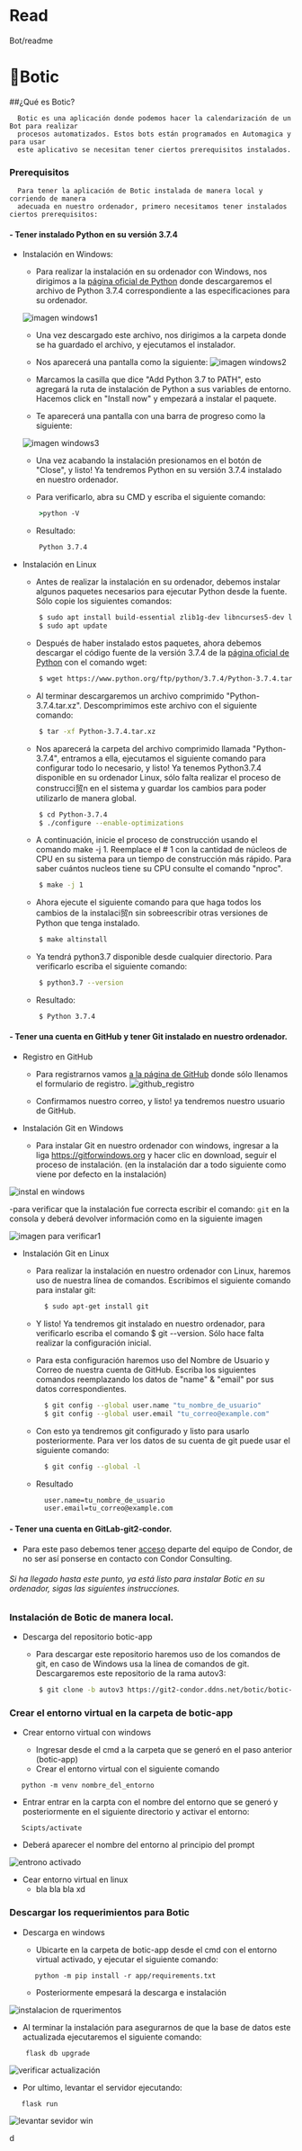 # Read
Bot/readme

# 🤖Botic
##¿Qué es Botic?
```
  Botic es una aplicación donde podemos hacer la calendarización de un Bot para realizar 
  procesos automatizados. Estos bots están programados en Automagica y para usar 
  este aplicativo se necesitan tener ciertos prerequisitos instalados.
```
### Prerequisitos
```
  Para tener la aplicación de Botic instalada de manera local y corriendo de manera 
  adecuada en nuestro ordenador, primero necesitamos tener instalados ciertos prerequisitos:
```
#### - Tener instalado Python en su versión 3.7.4
  - Instalación en Windows:
  
    - Para realizar la instalación en su ordenador con Windows, nos dirigimos a la [página oficial de Python](https://www.python.org/downloads/release/python-374/) 
      donde descargaremos el archivo de Python 3.7.4 correspondiente a las especificaciones para su ordenador.
    
    ![imagen windows1](https://miro.medium.com/max/2732/1*b5SZWxlBXkkhmAXjZgUWWg.png)
    
    
    - Una vez descargado este archivo, nos dirigimos a la carpeta donde se ha guardado el archivo,
      y ejecutamos el instalador.
    
    - Nos aparecerá una pantalla como la siguiente: 
    ![imagen windows2](https://www.ics.uci.edu/~pattis/common/handouts/pythoneclipsejava/images/python/pythonsetup.jpg)

    - Marcamos la casilla que dice "Add Python 3.7 to PATH", esto agregará la ruta de instalación de Python
      a sus variables de entorno. Hacemos click en "Install now" y empezará a instalar el paquete.
      
    - Te aparecerá una pantalla con una barra de progreso como la siguiente:
    
    ![imagen windows3](https://i.ytimg.com/vi/Wx8XU2L2k6Q/maxresdefault.jpg)
    
    - Una vez acabando la instalación presionamos en el botón de "Close", y listo! Ya tendremos Python en su
      versión 3.7.4 instalado en nuestro ordenador.
      
    - Para verificarlo, abra su CMD y escriba el siguiente comando:
    
    ```cmd
        >python -V
    ```
    - Resultado:
    ```cmd
        Python 3.7.4
    ```
    
  - Instalación en Linux
  
    - Antes de realizar la instalación en su ordenador, debemos instalar algunos paquetes necesarios para ejecutar
      Python desde la fuente. Sólo copie los siguientes comandos:
      
    ```bash
        $ sudo apt install build-essential zlib1g-dev libncurses5-dev libgdbm-dev libnss3-dev libssl-dev libreadline-dev libffi-dev wget
        $ sudo apt update
    ```
      
    - Después de haber instalado estos paquetes, ahora debemos descargar el código fuente de
      la versión 3.7.4 de la [página oficial de Python](https://www.python.org/downloads/release/python-374/) con el comando wget:
      
    ```bash
        $ wget https://www.python.org/ftp/python/3.7.4/Python-3.7.4.tar.xz
    ```
    
    - Al terminar descargaremos un archivo comprimido "Python-3.7.4.tar.xz". Descomprimimos este archivo con el siguiente comando:
    ```bash
        $ tar -xf Python-3.7.4.tar.xz
    ```
    
    - Nos aparecerá la carpeta del archivo comprimido llamada "Python-3.7.4", entramos a ella, ejecutamos el siguiente comando para
      configurar todo lo necesario, y listo! Ya tenemos Python3.7.4 disponible en su ordenador Linux, sólo falta realizar
      el proceso de construcci贸n en el sistema y guardar los cambios para poder utilizarlo de manera global.
    ```bash
        $ cd Python-3.7.4
        $ ./configure --enable-optimizations
    ```
    
    - A continuación, inicie el proceso de construcción usando el comando make -j 1. Reemplace el # 1 con la cantidad de núcleos de CPU en su sistema para un tiempo de construcción más rápido. Para saber cuántos nucleos tiene su CPU consulte el comando "nproc".
    ```bash
        $ make -j 1
    ```
    
    - Ahora ejecute el siguiente comando para que haga todos los cambios de la instalaci贸n sin sobreescribir otras versiones de Python que tenga instalado.
    ```bash
        $ make altinstall
    ```
    
    - Ya tendrá python3.7 disponible desde cualquier directorio. Para verificarlo escriba el siguiente comando:
    ```bash
        $ python3.7 --version
    ```
    - Resultado:
    ```bash
        $ Python 3.7.4
    ```

#### - Tener una cuenta en GitHub y tener Git instalado en nuestro ordenador.
  - Registro en GitHub
    - Para registrarnos vamos [a la página de GitHub](https://github.com) donde sólo llenamos el formulario de 
      registro.
      ![github_registro](https://cdn.kastatic.org/ka-perseus-images/b96521d07ec01801331b4eec8d399c84f2131050.png)
     
    - Confirmamos nuestro correo, y listo! ya tendremos nuestro usuario de GitHub.
    
    
  - Instalación Git en Windows
    - Para instalar Git en nuestro ordenador con  windows,  ingresar a la liga  https://gitforwindows.org y hacer clic en download,  seguir el proceso de instalación. (en la           instalación dar a todo siguiente como viene por defecto en la instalación)
 
 
 ![instal en windows](https://scontent.fmex16-1.fna.fbcdn.net/v/t1.15752-9/124402478_3738900932841178_1399512574307556546_n.png?_nc_cat=102&ccb=2&_nc_sid=ae9488&_nc_eui2=AeFgO1bzrQls15z-v7G-C9e66i94bWmP96nqL3htaY_3qeWpPnorUmoOEkHT8tPBy9w1OjwqdkpRyk-qNrARi_29&_nc_ohc=u2mXMp1gmZkAX_peAqu&_nc_ht=scontent.fmex16-1.fna&oh=078e3a2b0f5fd519d49a5c0aff21f253&oe=5FD15A5B)
  
  
  -para verificar que la instalación fue correcta escribir el comando: 
    ```
        git
    ```
    en la consola y deberá devolver  información como en la siguiente imagen 
    
![imagen para verificar1](https://scontent.fmex16-1.fna.fbcdn.net/v/t1.15752-9/124449034_1092222884560251_6182625493900793297_n.png?_nc_cat=104&ccb=2&_nc_sid=ae9488&_nc_eui2=AeGuPvuQck4hDIw6PRn6MwN-yaUaopVEXIPJpRqilURcg6UStbfH5AWPwSd2KRaiSPzm2Q1xCKScKb8Tq5llJY8g&_nc_ohc=T7-nz4h_0X8AX_Ehesn&_nc_ht=scontent.fmex16-1.fna&oh=3639265c974c90eb2aef187c271f1dce&oe=5FD44A3B)
 
 
  - Instalación Git en Linux
    - Para realizar la instalación en nuestro ordenador con Linux, haremos uso de nuestra línea de comandos. 
      Escribimos el siguiente comando para instalar git:
      ```bash
        $ sudo apt-get install git
      ```
    - Y listo! Ya tendremos git instalado en nuestro ordenador, para verificarlo escriba el comando $ git --version.
      Sólo hace falta realizar la configuración inicial.
    
    - Para esta configuración haremos uso del Nombre de Usuario y Correo de nuestra cuenta de GitHub.
      Escriba los siguientes comandos reemplazando los datos de "name" & "email" por sus datos correspondientes.
      ```bash
        $ git config --global user.name "tu_nombre_de_usuario"
        $ git config --global user.email "tu_correo@example.com"
      ```
    - Con esto ya tendremos git configurado y listo para usarlo posteriormente. Para ver los datos de su cuenta de git 
      puede usar el siguiente comando:
      ```bash
        $ git config --global -l
      ```
    - Resultado
      ```bash
        user.name=tu_nombre_de_usuario
        user.email=tu_correo@example.com
      ```
#### - Tener una cuenta en GitLab-git2-condor.
  - Para este paso debemos tener [acceso](https://git2-condor.ddns.net/users/sign_in) departe del equipo de Condor, de no ser así ponserse en contacto con Condor Consulting.


###### Si ha llegado hasta este punto, ya está listo para instalar Botic en su ordenador, sigas las siguientes instrucciones.


### Instalación de Botic de manera local.
  - Descarga del repositorio botic-app
  
    - Para descargar este repositorio haremos uso de los comandos de git, en caso de Windows usa la línea de comandos de git.
      Descargaremos este repositorio de la rama autov3:
    ```bash
        $ git clone -b autov3 https://git2-condor.ddns.net/botic/botic-app.git
    ```
   
 ### Crear el entorno virtual en la carpeta de botic-app
  - Crear entorno virtual con windows
  
    - Ingresar desde el cmd a la carpeta que se generó en el paso anterior (botic-app)
    - Crear el entorno virtual con el siguiente comando
   ```
      python -m venv nombre_del_entorno
   ```
   
   - Entrar entrar en la carpta con el nombre del entorno que se generó y posteriormente en el siguiente directorio y activar el entorno:
    
   ```
      Scipts/activate
   ```
   - Deberá aparecer el nombre del entorno al principio del prompt


 ![entrono activado](https://scontent.fmex16-1.fna.fbcdn.net/v/t1.15752-9/125028784_843487856447848_2078547274048912438_n.png?_nc_cat=100&ccb=2&_nc_sid=ae9488&_nc_eui2=AeGmFeUdwYXTBbkBS2L1LaMCCGHs3IS8yIEIYezchLzIgdng31k4JafZ3fNxE4Z88zKpVdIWAYY4kcvKljC4lpGW&_nc_ohc=vccVndJlRnEAX9uqKrS&_nc_ht=scontent.fmex16-1.fna&oh=2c1f454f73216262669df63762ccc02a&oe=5FD1EA93)
 
 - Cear entorno virtual en linux
   - bla bla bla xd
   
 ### Descargar los requerimientos para Botic
 - Descarga en windows
   - Ubicarte en la carpeta de botic-app desde el cmd con el entorno virtual activado, y ejecutar el siguiente comando: 
   ```
      python -m pip install -r app/requirements.txt
   ```  
  
   - Posteriormente empesará la descarga e instalación
  
  
  
  ![instalacion de rquerimentos](https://scontent.fmex16-1.fna.fbcdn.net/v/t1.15752-9/125191375_424375621906810_1730549728267896119_n.png?_nc_cat=106&ccb=2&_nc_sid=ae9488&_nc_eui2=AeE8t6Nk7dUmHI7JHH7ORCs9ujOtcZ1goXW6M61xnWChdWwPxDasEEdr7OrxVFcTss2C5YUjwtLp1utu6JpRTQ5B&_nc_ohc=uM2syFuvx2MAX-61xgh&_nc_ht=scontent.fmex16-1.fna&oh=1371ce50e37742d95615a8b3d31afd07&oe=5FD204DD) 
  
  
  - Al terminar la instalación para asegurarnos de que la base de datos este actualizada ejecutaremos el siguiente comando:
  ```
      flask db upgrade
   ```  
  
  ![verificar actualización](https://scontent.fmex16-1.fna.fbcdn.net/v/t1.15752-9/125152736_468076537497753_3485632196933569344_n.png?_nc_cat=102&ccb=2&_nc_sid=ae9488&_nc_eui2=AeHnJcEbIxQ-jX5mCsVpknvisfNtghhon5qx822CGGifmu7y3vWolnEDHN4rKTIMD55hjoSzlDZjcWBzOX2jCdJi&_nc_ohc=1PqbAPAhAMsAX9zJl7H&_nc_ht=scontent.fmex16-1.fna&oh=48b86c701026cd3c6d01c5cbee10dbb0&oe=5FD219A5)
  
  - Por ultimo, levantar el servidor ejecutando:
  ```
     flask run
   ```
  ![levantar sevidor win](https://scontent.fmex16-1.fna.fbcdn.net/v/t1.15752-9/124412478_853961815349316_5194944618905622950_n.png?_nc_cat=101&ccb=2&_nc_sid=ae9488&_nc_eui2=AeH-a_TL-WfGExvcl_1yQRd2o7So9ZBDT7ujtKj1kENPu8I8Q6DCfrCE13tOf7nUdEoIZC_98QwrIKUocsfEX9qr&_nc_ohc=bq0aeh1pWkwAX_NZice&_nc_ht=scontent.fmex16-1.fna&oh=5d1be14cce133980d9afc74989ad2526&oe=5FD32D3C)


d
    
    
  
